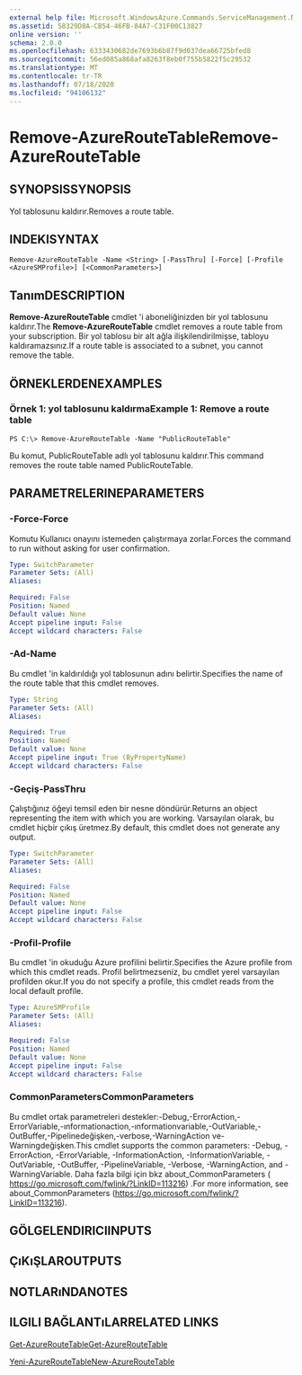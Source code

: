 ```yaml
---
external help file: Microsoft.WindowsAzure.Commands.ServiceManagement.Network.dll-Help.xml
ms.assetid: 58329D8A-CB54-46FB-84A7-C31F00C13827
online version: ''
schema: 2.0.0
ms.openlocfilehash: 6333430682de7693b6b87f9d037dea66725bfed8
ms.sourcegitcommit: 56ed085a868afa8263f8eb0f755b5822f5c29532
ms.translationtype: MT
ms.contentlocale: tr-TR
ms.lasthandoff: 07/18/2020
ms.locfileid: "94106132"
---
```

# <span data-ttu-id="0d9c6-101">Remove-AzureRouteTable</span><span class="sxs-lookup"><span data-stu-id="0d9c6-101">Remove-AzureRouteTable</span></span>

## <span data-ttu-id="0d9c6-102">SYNOPSIS</span><span class="sxs-lookup"><span data-stu-id="0d9c6-102">SYNOPSIS</span></span>
<span data-ttu-id="0d9c6-103">Yol tablosunu kaldırır.</span><span class="sxs-lookup"><span data-stu-id="0d9c6-103">Removes a route table.</span></span>

## <span data-ttu-id="0d9c6-104">INDEKI</span><span class="sxs-lookup"><span data-stu-id="0d9c6-104">SYNTAX</span></span>

```
Remove-AzureRouteTable -Name <String> [-PassThru] [-Force] [-Profile <AzureSMProfile>] [<CommonParameters>]
```

## <span data-ttu-id="0d9c6-105">Tanım</span><span class="sxs-lookup"><span data-stu-id="0d9c6-105">DESCRIPTION</span></span>
<span data-ttu-id="0d9c6-106">**Remove-AzureRouteTable** cmdlet 'i aboneliğinizden bir yol tablosunu kaldırır.</span><span class="sxs-lookup"><span data-stu-id="0d9c6-106">The **Remove-AzureRouteTable** cmdlet removes a route table from your subscription.</span></span>
<span data-ttu-id="0d9c6-107">Bir yol tablosu bir alt ağla ilişkilendirilmişse, tabloyu kaldıramazsınız.</span><span class="sxs-lookup"><span data-stu-id="0d9c6-107">If a route table is associated to a subnet, you cannot remove the table.</span></span>

## <span data-ttu-id="0d9c6-108">ÖRNEKLERDEN</span><span class="sxs-lookup"><span data-stu-id="0d9c6-108">EXAMPLES</span></span>

### <span data-ttu-id="0d9c6-109">Örnek 1: yol tablosunu kaldırma</span><span class="sxs-lookup"><span data-stu-id="0d9c6-109">Example 1: Remove a route table</span></span>
```
PS C:\> Remove-AzureRouteTable -Name "PublicRouteTable"
```

<span data-ttu-id="0d9c6-110">Bu komut, PublicRouteTable adlı yol tablosunu kaldırır.</span><span class="sxs-lookup"><span data-stu-id="0d9c6-110">This command removes the route table named PublicRouteTable.</span></span>

## <span data-ttu-id="0d9c6-111">PARAMETRELERINE</span><span class="sxs-lookup"><span data-stu-id="0d9c6-111">PARAMETERS</span></span>

### <span data-ttu-id="0d9c6-112">-Force</span><span class="sxs-lookup"><span data-stu-id="0d9c6-112">-Force</span></span>
<span data-ttu-id="0d9c6-113">Komutu Kullanıcı onayını istemeden çalıştırmaya zorlar.</span><span class="sxs-lookup"><span data-stu-id="0d9c6-113">Forces the command to run without asking for user confirmation.</span></span>

```yaml
Type: SwitchParameter
Parameter Sets: (All)
Aliases: 

Required: False
Position: Named
Default value: None
Accept pipeline input: False
Accept wildcard characters: False
```

### <span data-ttu-id="0d9c6-114">-Ad</span><span class="sxs-lookup"><span data-stu-id="0d9c6-114">-Name</span></span>
<span data-ttu-id="0d9c6-115">Bu cmdlet 'in kaldırıldığı yol tablosunun adını belirtir.</span><span class="sxs-lookup"><span data-stu-id="0d9c6-115">Specifies the name of the route table that this cmdlet removes.</span></span>

```yaml
Type: String
Parameter Sets: (All)
Aliases: 

Required: True
Position: Named
Default value: None
Accept pipeline input: True (ByPropertyName)
Accept wildcard characters: False
```

### <span data-ttu-id="0d9c6-116">-Geçiş</span><span class="sxs-lookup"><span data-stu-id="0d9c6-116">-PassThru</span></span>
<span data-ttu-id="0d9c6-117">Çalıştığınız öğeyi temsil eden bir nesne döndürür.</span><span class="sxs-lookup"><span data-stu-id="0d9c6-117">Returns an object representing the item with which you are working.</span></span>
<span data-ttu-id="0d9c6-118">Varsayılan olarak, bu cmdlet hiçbir çıkış üretmez.</span><span class="sxs-lookup"><span data-stu-id="0d9c6-118">By default, this cmdlet does not generate any output.</span></span>

```yaml
Type: SwitchParameter
Parameter Sets: (All)
Aliases: 

Required: False
Position: Named
Default value: None
Accept pipeline input: False
Accept wildcard characters: False
```

### <span data-ttu-id="0d9c6-119">-Profil</span><span class="sxs-lookup"><span data-stu-id="0d9c6-119">-Profile</span></span>
<span data-ttu-id="0d9c6-120">Bu cmdlet 'in okuduğu Azure profilini belirtir.</span><span class="sxs-lookup"><span data-stu-id="0d9c6-120">Specifies the Azure profile from which this cmdlet reads.</span></span>
<span data-ttu-id="0d9c6-121">Profil belirtmezseniz, bu cmdlet yerel varsayılan profilden okur.</span><span class="sxs-lookup"><span data-stu-id="0d9c6-121">If you do not specify a profile, this cmdlet reads from the local default profile.</span></span>

```yaml
Type: AzureSMProfile
Parameter Sets: (All)
Aliases: 

Required: False
Position: Named
Default value: None
Accept pipeline input: False
Accept wildcard characters: False
```

### <span data-ttu-id="0d9c6-122">CommonParameters</span><span class="sxs-lookup"><span data-stu-id="0d9c6-122">CommonParameters</span></span>
<span data-ttu-id="0d9c6-123">Bu cmdlet ortak parametreleri destekler:-Debug,-ErrorAction,-ErrorVariable,-ınformationaction,-ınformationvariable,-OutVariable,-OutBuffer,-Pipelinedeğişken,-verbose,-WarningAction ve-Warningdeğişken.</span><span class="sxs-lookup"><span data-stu-id="0d9c6-123">This cmdlet supports the common parameters: -Debug, -ErrorAction, -ErrorVariable, -InformationAction, -InformationVariable, -OutVariable, -OutBuffer, -PipelineVariable, -Verbose, -WarningAction, and -WarningVariable.</span></span> <span data-ttu-id="0d9c6-124">Daha fazla bilgi için bkz about_CommonParameters ( https://go.microsoft.com/fwlink/?LinkID=113216) .</span><span class="sxs-lookup"><span data-stu-id="0d9c6-124">For more information, see about_CommonParameters (https://go.microsoft.com/fwlink/?LinkID=113216).</span></span>

## <span data-ttu-id="0d9c6-125">GÖLGELENDIRICI</span><span class="sxs-lookup"><span data-stu-id="0d9c6-125">INPUTS</span></span>

## <span data-ttu-id="0d9c6-126">ÇıKıŞLAR</span><span class="sxs-lookup"><span data-stu-id="0d9c6-126">OUTPUTS</span></span>

## <span data-ttu-id="0d9c6-127">NOTLARıNDA</span><span class="sxs-lookup"><span data-stu-id="0d9c6-127">NOTES</span></span>

## <span data-ttu-id="0d9c6-128">ILGILI BAĞLANTıLAR</span><span class="sxs-lookup"><span data-stu-id="0d9c6-128">RELATED LINKS</span></span>

[<span data-ttu-id="0d9c6-129">Get-AzureRouteTable</span><span class="sxs-lookup"><span data-stu-id="0d9c6-129">Get-AzureRouteTable</span></span>](./Get-AzureRouteTable.md)

[<span data-ttu-id="0d9c6-130">Yeni-AzureRouteTable</span><span class="sxs-lookup"><span data-stu-id="0d9c6-130">New-AzureRouteTable</span></span>](./New-AzureRouteTable.md)

